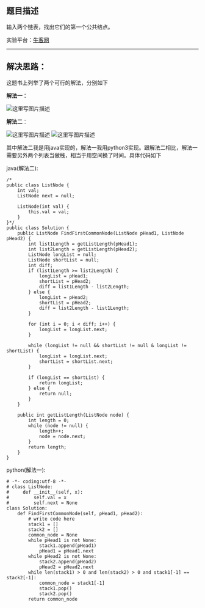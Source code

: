 **题目描述**
--------

输入两个链表，找出它们的第一个公共结点。

实验平台：[牛客网](https://www.nowcoder.com/ta/coding-interviews?page=1)

----------


**解决思路：**
---------
这题书上列举了两个可行的解法，分别如下

**解法一**：

![这里写图片描述](https://img.blog.csdn.net/20180410142739173?/2/text/aHR0cHM6Ly9ibG9nLmNzZG4ubmV0L3dhbmc0NTQ1OTIyOTc=/font/5a6L5L2T/fontsize/400/fill/I0JBQkFCMA==/dissolve/70)

**解法二**：

![这里写图片描述](https://img.blog.csdn.net/20180410142931652?/2/text/aHR0cHM6Ly9ibG9nLmNzZG4ubmV0L3dhbmc0NTQ1OTIyOTc=/font/5a6L5L2T/fontsize/400/fill/I0JBQkFCMA==/dissolve/70)
![这里写图片描述](https://img.blog.csdn.net/20180410142939681?/2/text/aHR0cHM6Ly9ibG9nLmNzZG4ubmV0L3dhbmc0NTQ1OTIyOTc=/font/5a6L5L2T/fontsize/400/fill/I0JBQkFCMA==/dissolve/70)


其中解法二我是用java实现的，解法一我用python3实现。跟解法二相比，解法一需要另外两个列表当做栈，相当于用空间换了时间。具体代码如下



java(解法二):
```
/*
public class ListNode {
    int val;
    ListNode next = null;

    ListNode(int val) {
        this.val = val;
    }
}*/
public class Solution {
    public ListNode FindFirstCommonNode(ListNode pHead1, ListNode pHead2) {
		int list1Length = getListLength(pHead1);
		int list2Length = getListLength(pHead2);
		ListNode longList = null;
		ListNode shortList = null;
		int diff;
		if (list1Length >= list2Length) {
			longList = pHead1;
			shortList = pHead2;
			diff = list1Length - list2Length;
		} else {
			longList = pHead2;
			shortList = pHead2;
			diff = list2Length - list1Length;
		}

		for (int i = 0; i < diff; i++) {
			longList = longList.next;
		}

		while (longList != null && shortList != null & longList != shortList) {
			longList = longList.next;
			shortList = shortList.next;
		}

		if (longList == shortList) {
			return longList;
		} else {
			return null;
		}
	}

	public int getListLength(ListNode node) {
		int length = 0;
		while (node != null) {
			length++;
			node = node.next;
		}
		return length;
	}
}
```


python(解法一):
```
# -*- coding:utf-8 -*-
# class ListNode:
#     def __init__(self, x):
#         self.val = x
#         self.next = None
class Solution:
    def FindFirstCommonNode(self, pHead1, pHead2):
        # write code here
        stack1 = []
        stack2 = []
        common_node = None
        while pHead1 is not None:
            stack1.append(pHead1)
            pHead1 = pHead1.next
        while pHead2 is not None:
            stack2.append(pHead2)
            pHead2 = pHead2.next
        while len(stack1) > 0 and len(stack2) > 0 and stack1[-1] == stack2[-1]:
            common_node = stack1[-1]
            stack1.pop()
            stack2.pop()
        return common_node
```